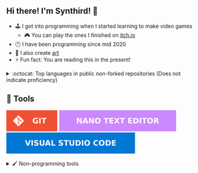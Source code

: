 ## Hi there! I'm Synthird! 👋

- 🕹️ I got into programming when I started learning to make video games
  - 🎮 You can play the ones I finished on [itch.io](https://synthird.itch.io)
- 🕛 I have been programming since mid 2020
- 🎨 I also create [art](https://cara.app/synthird/portfolio)
- ⚡ Fun fact: You are reading this in the present!

<details>
  <summary>:octocat: Top languages in public non-forked repositories (Does not indicate proficiency)</summary> <br>

  ![Most used languages](https://github-readme-stats.vercel.app/api/top-langs/?username=synthird&theme=synthwave&langs_count=20&hide_border=true&disable_animations=true&custom_title=Top%20languages)
</details>

## 🔧 Tools

[![Git](images/tools/git.svg)](https://git-scm.com/)
[![Nano text editor](images/tools/nano-text-editor.svg)](https://www.nano-editor.org/)
[![Visual Studio Code](images/tools/visual-studio-code.svg)](https://code.visualstudio.com/)

<details>
<summary>🖌️ Non-programming tools</summary> <br>

[![Blender](images/tools/non-programming-tools/blender.svg)](https://www.blender.org/)
[![Gimp](images/tools/non-programming-tools/gimp.svg)](https://www.gimp.org/)
[![Krita](images/tools/non-programming-tools/krita.svg)](https://krita.org/en/)
[![Libresprite](images/tools/non-programming-tools/libresprite.svg)](https://libresprite.github.io/)

</details>

<!--
**Synthird/Synthird** is a ✨ _special_ ✨ repository because its `README.md` (this file) appears on your GitHub profile.

Here are some ideas to get you started:

- 🔭 I’m currently working on ...
- 🌱 I’m currently learning ...
- 👯 I’m looking to collaborate on ...
- 🤔 I’m looking for help with ...
- 💬 Ask me about ...
- 📫 How to reach me: ...
- 😄 Pronouns: ...
- ⚡ Fun fact: ...
-->
